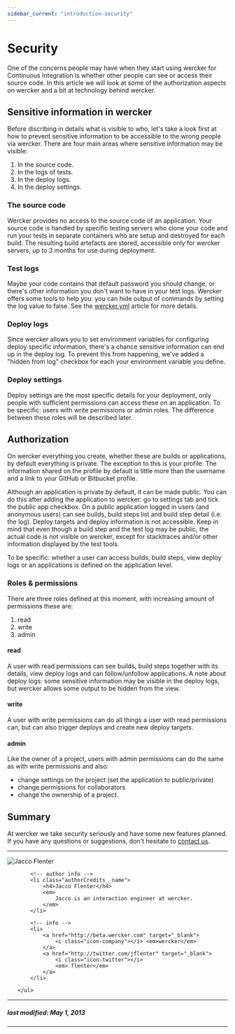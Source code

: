 ```yaml
---
sidebar_current: "introduction-security"
---
```


# Security

One of the concerns people may have when they start using wercker for Continuous Integration is whether other people can see or access their source code. In this article we will look at some of the authorization aspects on wercker and a bit at technology behind wercker.

## Sensitive information in wercker
Before discribing in details what is visible to who, let's take a look first at how to prevent sensitive information to be accessible to the wrong people via wercker. There are four main areas where sensitive information may be visible:

1. In the source code.
2. In the logs of tests.
3. In the deploy logs.
4. In the deploy settings.

### The source code

Wercker provides no access to the source code of an application. Your source code is handled by specific testing servers who clone your code and run your tests in separate containers who are setup and destroyed for each build. The resulting build artefacts are stored, accessible only for wercker servers, up to 3 months for use during deployment.

### Test logs

Maybe your code contains that default password you should change, or there's other information you don't want to have in your test logs. Wercker offers some tools to help you: you can hide output of commands by setting the log value to false. See the [wercker.yml](/articles/werckeryml/intro.html) article for more details.

### Deploy logs

Since wercker allows you to set environment variables for configuring deploy specific information, there's a chance sensitive information can end up in the deploy log. To prevent this from happening, we've added a "hidden from log" checkbox for each your environment variable you define.

### Deploy settings

Deploy settings are the most specific details for your deployment, only people with sufficient permissions can access these on an application. To be specific: users with write permissions or admin roles. The difference between these roles will be described later.

## Authorization

On wercker everything you create, whether these are builds or applications, by default everything is private. The exception to this is your profile. The information shared on the profile by default is little more than the username and a link to your GitHub or Bitbucket profile.

Although an application is private by default, it can be made public. You can do this after adding the application to wercker: go to settings tab and tick the public app checkbox. On a public application logged in users (and anonymous users) can see builds, build steps list and build step detail (i.e. the log). Deploy targets and deploy information is not accessible. Keep in mind that even though a build step and the test log may be public, the actual code is not visible on wercker, except for stacktraces and/or other information displayed by the test tools.

To be specific: whether a user can access builds, build steps, view deploy logs or an applications is defined on the application level.


### Roles & permissions

There are three roles defined at this moment, with increasing amount of permissions these are:

1. read
2. write
3. admin

#### read

A user with read permissions can see builds, build steps together with its details, view deploy logs and can follow/unfollow applications. A note about deploy logs: some sensitive information may be visible in the deploy logs, but wercker allows some output to be hidden from the view.


#### write

A user with write permissions can do all things a user with read permissions can, but can also trigger deploys and create new deploy targets.

#### admin

Like the owner of a project, users with admin permissions can do the same as with write permissions and also:

* change settings on the project (set the application to public/private)
* change permissions for collaborators
* change the ownership of a project.

## Summary

At wercker we take security seriously and have some new features planned. If you have any questions or suggestions, don't hesitate to <a href="mailto:pleasemailus@wercker.com">contact us</a>.

-------

<div class="authorCredits">
    <span class="profile-picture">
        <img src="https://secure.gravatar.com/avatar/7d9ef3d3f6911e6e4f9c51f6d99c48f8?d=identicon&s=192" alt="Jacco Flenter"/>
    </span>
    <ul class="authorCredits">

        <!-- author info -->
        <li class="authorCredits__name">
            <h4>Jacco Flenter</h4>
            <em>
                Jacco is an interaction engineer at wercker.
            </em>
        </li>

        <!-- info -->
        <li>
            <a href="http://beta.wercker.com" target="_blank">
                <i class="icon-company"></i> <em>wercker</em>
            </a>
            <a href="http://twitter.com/jflenter" target="_blank">
                <i class="icon-twitter"></i>
                <em> flenter</em>
            </a>
        </li>

    </ul>
</div>

-------
##### last modified: May 1, 2013
-------
